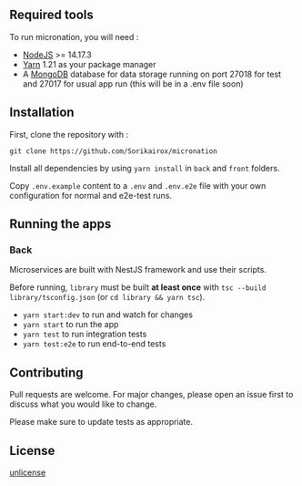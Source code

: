 

## Required tools

To run micronation, you will need :

- [NodeJS](https://nodejs.org/en/) >= 14.17.3
- [Yarn](https://classic.yarnpkg.com/lang/en/) 1.21 as your package manager
- A [MongoDB](https://www.mongodb.com/) database for data storage running on port 27018 for test and 27017 for usual app run (this will be in a .env file soon)

## Installation

First, clone the repository with : 

`git clone https://github.com/Sorikairox/micronation`


Install all dependencies by using `yarn install` in `back` and `front` folders.

Copy `.env.example` content to a `.env` and `.env.e2e` file with your own configuration for normal and e2e-test runs.

## Running the apps

### Back
Microservices are built with NestJS framework and use their scripts.

Before running, `library` must be built **at least once** with `tsc --build library/tsconfig.json` (or `cd library && yarn tsc`).

- `yarn start:dev` to run and watch for changes
- `yarn start` to run the app 
- `yarn test` to run integration tests
- `yarn test:e2e` to run end-to-end tests

## Contributing
Pull requests are welcome. For major changes, please open an issue first to discuss what you would like to change.

Please make sure to update tests as appropriate.

## License
[unlicense](https://choosealicense.com/licenses/unlicense/)
